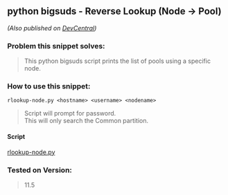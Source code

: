 ## **python bigsuds - Reverse Lookup (Node -> Pool)** ##
*(Also published on [DevCentral](https://devcentral.f5.com/codeshare/python-f5-sdk-reverse-lookup-node-gt-pool))*
### **Problem this snippet solves:** ###

> This python bigsuds script prints the list of pools using a specific node.

### **How to use this snippet:** ###
    rlookup-node.py <hostname> <username> <nodename>
> Script will prompt for password.  
> This will only search the Common partition.

#### **Script** ####
[rlookup-node.py](https://github.com/buzzsurfr/f5-sdk-utils/blob/master/rlookup-node.py)

### Tested on Version: ###
> 11.5
